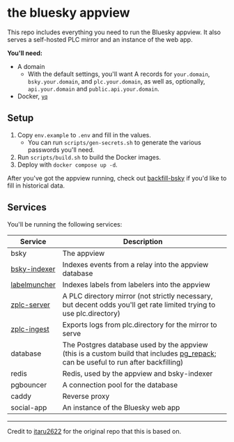 # the bluesky appview

This repo includes everything you need to run the Bluesky appview. It also serves a self-hosted PLC mirror and an instance of the web app.

**You'll need:**
- A domain
	- With the default settings, you'll want A records for `your.domain`, `bsky.your.domain`, and `plc.your.domain`, as well as, optionally, `api.your.domain` and `public.api.your.domain`.
- Docker, [`yq`](https://github.com/mikefarah/yq/#install)

## Setup
1. Copy `env.example` to `.env` and fill in the values.
    - You can run `scripts/gen-secrets.sh` to generate the various passwords you'll need.
2. Run `scripts/build.sh` to build the Docker images.
3. Deploy with `docker compose up -d`.


After you've got the appview running, check out [backfill-bsky](https://github.com/zeppelin-social/backfill-bsky) if you'd like to fill in historical data.

## Services

You'll be running the following services:

| Service                                                                       | Description                                                                                                                                                              |
|-------------------------------------------------------------------------------|--------------------------------------------------------------------------------------------------------------------------------------------------------------------------|
| bsky                                                                          | The appview                                                                                                                                                              |
| [bsky-indexer](https://github.com/zeppelin-social/bsky-indexer)               | Indexes events from a relay into the appview database                                                                                                                    |
| [labelmuncher](https://github.com/zeppelin-social/labelmuncher)               | Indexes labels from labelers into the appview                                                                                                                            |
| [zplc-server](https://github.com/char/zplc-server/blob/main/src/serve-plc.ts) | A PLC directory mirror (not strictly necessary, but decent odds you'll get rate limited trying to use plc.directory)                                                     |
| [zplc-ingest](https://github.com/char/zplc-server/blob/main/src/ingest.ts)    | Exports logs from plc.directory for the mirror to serve                                                                                                                  |
| database                                                                      | The Postgres database used by the appview (this is a custom build that includes [pg_repack](https://github.com/reorg/pg_repack); can be useful to run after backfilling) |
| redis                                                                         | Redis, used by the appview and bsky-indexer                                                                                                                              |
| pgbouncer                                                                     | A connection pool for the database                                                                                                                                       |
| caddy                                                                         | Reverse proxy                                                                                                                                                            |
| social-app                                                                    | An instance of the Bluesky web app                                                                                                                                       |

---

Credit to [itaru2622](https://github.com/itaru2622/bluesky-selfhost-env) for the original repo that this is based on.
